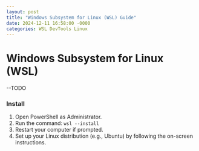 ```yaml
---
layout: post
title: "Windows Subsystem for Linux (WSL) Guide"
date: 2024-12-11 16:58:00 -0000
categories: WSL DevTools Linux
---
```


# Windows Subsystem for Linux (WSL)
--TODO

### Install 

1. Open PowerShell as Administrator.
2. Run the command: `wsl --install`
3. Restart your computer if prompted.
4. Set up your Linux distribution (e.g., Ubuntu) by following the on-screen instructions.